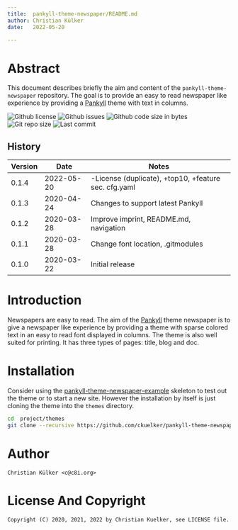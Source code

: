 ```yaml
---
title:  pankyll-theme-newspaper/README.md
author: Christian Külker
date:   2022-05-20

---
```


# Abstract

This document describes briefly the aim and content of the
`pankyll-theme-newspaper` repository. The goal is to provide an easy to read
newspaper like experience by providing a [Pankyll] theme with text in columns.

![Github license](https://img.shields.io/github/license/ckuelker/pankyll-theme-newspaper.svg)
![Github issues](https://img.shields.io/github/issues/ckuelker/pankyll-theme-newspaper.svg?style=popout-square)
![Github code size in bytes](https://img.shields.io/github/languages/code-size/ckuelker/pankyll-theme-newspaper.svg)
![Git repo size](https://img.shields.io/github/repo-size/ckuelker/pankyll-theme-newspaper.svg)
![Last commit](https://img.shields.io/github/last-commit/ckuelker/pankyll-theme-newspaper.svg)

## History

| Version | Date       | Notes                                                |
| ------- | ---------- | ---------------------------------------------------- |
| 0.1.4   | 2022-05-20 | -License (duplicate), +top10, +feature sec. cfg.yaml |
| 0.1.3   | 2020-04-24 | Changes to support latest Pankyll                    |
| 0.1.2   | 2020-03-28 | Improve imprint, README.md, navigation               |
| 0.1.1   | 2020-03-28 | Change font location, .gitmodules                    |
| 0.1.0   | 2020-03-22 | Initial release                                      |

# Introduction

Newspapers are easy to read. The aim of the [Pankyll] theme newspaper is to
give a newspaper like experience by providing a theme with sparse colored text
in an easy to read font displayed in columns. The theme is also well suited for
printing. It has three types of pages: title, blog and doc.

# Installation

Consider using the [pankyll-theme-newspaper-example] skeleton to test out the
theme or to start a new site. However the installation by itself is just
cloning the theme into the `themes` directory.

```bash
cd  project/themes
git clone --recursive https://github.com/ckuelker/pankyll-theme-newspaper.git
```

# Author

    Christian Külker <c@c8i.org>

# License And Copyright

    Copyright (C) 2020, 2021, 2022 by Christian Kuelker, see LICENSE file.

[Pankyll]: https://www.pankyll.org/
[pankyll-theme-newspaper-example]: https://github.com/ckuelker/pankyll-theme-newspaper/

